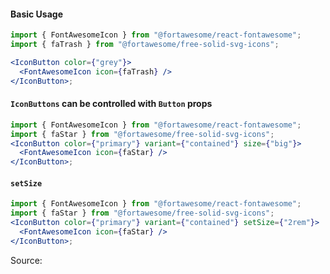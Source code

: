 #### Basic Usage

```jsx
import { FontAwesomeIcon } from "@fortawesome/react-fontawesome";
import { faTrash } from "@fortawesome/free-solid-svg-icons";

<IconButton color={"grey"}>
  <FontAwesomeIcon icon={faTrash} />
</IconButton>;
```

#### `IconButtons` can be controlled with `Button` props

```jsx
import { FontAwesomeIcon } from "@fortawesome/react-fontawesome";
import { faStar } from "@fortawesome/free-solid-svg-icons";
<IconButton color={"primary"} variant={"contained"} size={"big"}>
  <FontAwesomeIcon icon={faStar} />
</IconButton>;
```

#### `setSize`

```jsx
import { FontAwesomeIcon } from "@fortawesome/react-fontawesome";
import { faStar } from "@fortawesome/free-solid-svg-icons";
<IconButton color={"primary"} variant={"contained"} setSize={"2rem"}>
  <FontAwesomeIcon icon={faStar} />
</IconButton>;
```

Source:

```js { "file": "./IconButton.js" }
```
